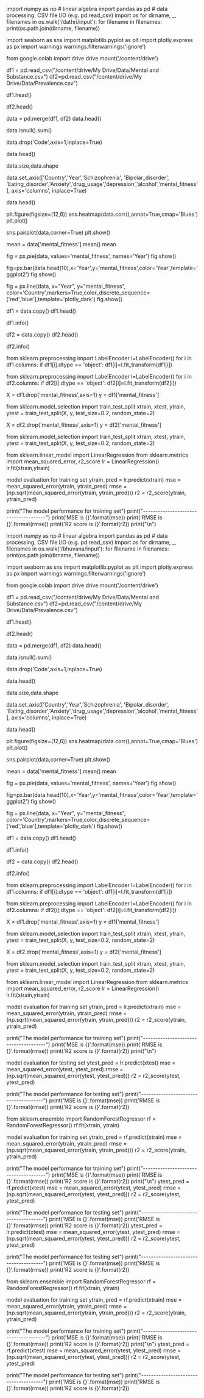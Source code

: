 
import numpy as np # linear algebra import pandas as pd # data processing, CSV file I/O (e.g. pd.read_csv) import os for dirname, _, filenames in os.walk('/dathri/input'): for filename in filenames: print(os.path.join(dirname, filename))

import seaborn as sns import matplotlib.pyplot as plt import plotly.express as px import warnings warnings.filterwarnings('ignore')

from google.colab import drive drive.mount('/content/drive')

df1 = pd.read_csv("/content/drive/My Drive/Data/Mental and Substance.csv") df2=pd.read_csv("/content/drive/My Drive/Data/Prevalence.csv")

df1.head()

df2.head()

data = pd.merge(df1, df2) data.head()

data.isnull().sum()

data.drop('Code',axis=1,inplace=True)

data.head()

data.size,data.shape

data.set_axis(['Country','Year','Schizophrenia', 'Bipolar_disorder', 'Eating_disorder','Anxiety','drug_usage','depression','alcohol','mental_fitness'], axis='columns', inplace=True)

data.head()

plt.figure(figsize=(12,6)) sns.heatmap(data.corr(),annot=True,cmap='Blues') plt.plot()

sns.pairplot(data,corner=True) plt.show()

mean = data['mental_fitness'].mean() mean

fig = px.pie(data, values='mental_fitness', names='Year') fig.show()

fig=px.bar(data.head(10),x='Year',y='mental_fitness',color='Year',template='ggplot2') fig.show()

fig = px.line(data, x="Year", y="mental_fitness", color='Country',markers=True,color_discrete_sequence=['red','blue'],template='plotly_dark') fig.show()

df1 = data.copy() df1.head()

df1.info()

df2 = data.copy() df2.head()

df2.info()

from sklearn.preprocessing import LabelEncoder l=LabelEncoder() for i in df1.columns: if df1[i].dtype == 'object': df1[i]=l.fit_transform(df1[i])

from sklearn.preprocessing import LabelEncoder l=LabelEncoder() for i in df2.columns: if df2[i].dtype == 'object': df2[i]=l.fit_transform(df2[i])

X = df1.drop('mental_fitness',axis=1) y = df1['mental_fitness']

from sklearn.model_selection import train_test_split xtrain, xtest, ytrain, ytest = train_test_split(X, y, test_size=0.2, random_state=2)

X = df2.drop('mental_fitness',axis=1) y = df2['mental_fitness']

from sklearn.model_selection import train_test_split xtrain, xtest, ytrain, ytest = train_test_split(X, y, test_size=0.2, random_state=2)

from sklearn.linear_model import LinearRegression from sklearn.metrics import mean_squared_error, r2_score lr = LinearRegression() lr.fit(xtrain,ytrain)

model evaluation for training set
ytrain_pred = lr.predict(xtrain) mse = mean_squared_error(ytrain, ytrain_pred) rmse = (np.sqrt(mean_squared_error(ytrain, ytrain_pred))) r2 = r2_score(ytrain, ytrain_pred)

print("The model performance for training set") print("--------------------------------------") print('MSE is {}'.format(mse)) print('RMSE is {}'.format(rmse)) print('R2 score is {}'.format(r2)) print("\n")

import numpy as np # linear algebra import pandas as pd # data processing, CSV file I/O (e.g. pd.read_csv) import os for dirname, _, filenames in os.walk('/bhuvana/input'): for filename in filenames: print(os.path.join(dirname, filename))

import seaborn as sns import matplotlib.pyplot as plt import plotly.express as px import warnings warnings.filterwarnings('ignore')

from google.colab import drive drive.mount('/content/drive')

df1 = pd.read_csv("/content/drive/My Drive/Data/Mental and Substance.csv") df2=pd.read_csv("/content/drive/My Drive/Data/Prevalence.csv")

df1.head()

df2.head()

data = pd.merge(df1, df2) data.head()

data.isnull().sum()

data.drop('Code',axis=1,inplace=True)

data.head()

data.size,data.shape

data.set_axis(['Country','Year','Schizophrenia', 'Bipolar_disorder', 'Eating_disorder','Anxiety','drug_usage','depression','alcohol','mental_fitness'], axis='columns', inplace=True)

data.head()

plt.figure(figsize=(12,6)) sns.heatmap(data.corr(),annot=True,cmap='Blues') plt.plot()

sns.pairplot(data,corner=True) plt.show()

mean = data['mental_fitness'].mean() mean

fig = px.pie(data, values='mental_fitness', names='Year') fig.show()

fig=px.bar(data.head(10),x='Year',y='mental_fitness',color='Year',template='ggplot2') fig.show()

fig = px.line(data, x="Year", y="mental_fitness", color='Country',markers=True,color_discrete_sequence=['red','blue'],template='plotly_dark') fig.show()

df1 = data.copy() df1.head()

df1.info()

df2 = data.copy() df2.head()

df2.info()

from sklearn.preprocessing import LabelEncoder l=LabelEncoder() for i in df1.columns: if df1[i].dtype == 'object': df1[i]=l.fit_transform(df1[i])

from sklearn.preprocessing import LabelEncoder l=LabelEncoder() for i in df2.columns: if df2[i].dtype == 'object': df2[i]=l.fit_transform(df2[i])

X = df1.drop('mental_fitness',axis=1) y = df1['mental_fitness']

from sklearn.model_selection import train_test_split xtrain, xtest, ytrain, ytest = train_test_split(X, y, test_size=0.2, random_state=2)

X = df2.drop('mental_fitness',axis=1) y = df2['mental_fitness']

from sklearn.model_selection import train_test_split xtrain, xtest, ytrain, ytest = train_test_split(X, y, test_size=0.2, random_state=2)

from sklearn.linear_model import LinearRegression from sklearn.metrics import mean_squared_error, r2_score lr = LinearRegression() lr.fit(xtrain,ytrain)

model evaluation for training set
ytrain_pred = lr.predict(xtrain) mse = mean_squared_error(ytrain, ytrain_pred) rmse = (np.sqrt(mean_squared_error(ytrain, ytrain_pred))) r2 = r2_score(ytrain, ytrain_pred)

print("The model performance for training set") print("--------------------------------------") print('MSE is {}'.format(mse)) print('RMSE is {}'.format(rmse)) print('R2 score is {}'.format(r2)) print("\n")

model evaluation for testing set
ytest_pred = lr.predict(xtest) mse = mean_squared_error(ytest, ytest_pred) rmse = (np.sqrt(mean_squared_error(ytest, ytest_pred))) r2 = r2_score(ytest, ytest_pred)

print("The model performance for testing set") print("--------------------------------------") print('MSE is {}'.format(mse)) print('RMSE is {}'.format(rmse)) print('R2 score is {}'.format(r2))

from sklearn.ensemble import RandomForestRegressor rf = RandomForestRegressor() rf.fit(xtrain, ytrain)

model evaluation for training set
ytrain_pred = rf.predict(xtrain) mse = mean_squared_error(ytrain, ytrain_pred) rmse = (np.sqrt(mean_squared_error(ytrain, ytrain_pred))) r2 = r2_score(ytrain, ytrain_pred)

print("The model performance for training set") print("--------------------------------------") print('MSE is {}'.format(mse)) print('RMSE is {}'.format(rmse)) print('R2 score is {}'.format(r2)) print("\n") ytest_pred = rf.predict(xtest) mse = mean_squared_error(ytest, ytest_pred) rmse = (np.sqrt(mean_squared_error(ytest, ytest_pred))) r2 = r2_score(ytest, ytest_pred)

print("The model performance for testing set") print("--------------------------------------") print('MSE is {}'.format(mse)) print('RMSE is {}'.format(rmse)) print('R2 score is {}'.format(r2))
ytest_pred = lr.predict(xtest) mse = mean_squared_error(ytest, ytest_pred) rmse = (np.sqrt(mean_squared_error(ytest, ytest_pred))) r2 = r2_score(ytest, ytest_pred)

print("The model performance for testing set") print("--------------------------------------") print('MSE is {}'.format(mse)) print('RMSE is {}'.format(rmse)) print('R2 score is {}'.format(r2))

from sklearn.ensemble import RandomForestRegressor rf = RandomForestRegressor() rf.fit(xtrain, ytrain)

model evaluation for training set
ytrain_pred = rf.predict(xtrain) mse = mean_squared_error(ytrain, ytrain_pred) rmse = (np.sqrt(mean_squared_error(ytrain, ytrain_pred))) r2 = r2_score(ytrain, ytrain_pred)

print("The model performance for training set") print("--------------------------------------") print('MSE is {}'.format(mse)) print('RMSE is {}'.format(rmse)) print('R2 score is {}'.format(r2)) print("\n") ytest_pred = rf.predict(xtest) mse = mean_squared_error(ytest, ytest_pred) rmse = (np.sqrt(mean_squared_error(ytest, ytest_pred))) r2 = r2_score(ytest, ytest_pred)

print("The model performance for testing set") print("--------------------------------------") print('MSE is {}'.format(mse)) print('RMSE is {}'.format(rmse)) print('R2 score is {}'.format(r2))

